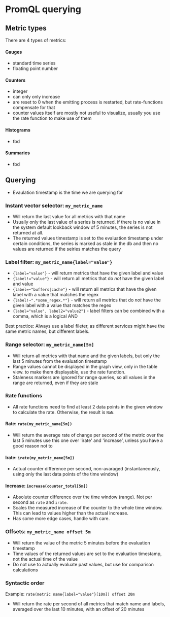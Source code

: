 # PromQL querying

## Metric types
There are 4 types of metrics: 

#### Gauges
- standard time series
- floating point number

#### Counters
- integer
- can only only increase
- are reset to 0 when the emitting process is restarted, but rate-functions compensate for that
- counter values itself are mostly not useful to visualize, usually you use the rate function to make use of them

#### Histograms
- tbd

#### Summaries
- tbd

## Querying
- Evaulation timestamp is the time we are querying for

### Instant vector selector: `my_metric_name`
- Will return the last value for all metrics with that name 
- Usually only the last value of a series is returned. if there is no value in the system default lookback window of 5 minutes, the series is not returned at all.
- The returned values timestamp is set to the evaluation timestamp
under certain conditions, the series is marked as stale in the db and then no values are returned if the seiries matches the query

### Label filter: `my_metric_name{label="value"}`
- `{label="value"}` - will return metrics that have the given label and value
- `{label!="value"}` - will return all metrics that do *not* have the given label and value
- `{label=~"buffers|cache"}` - will return all metrics that have the given label with a value that matches the regex
- `{label!~".*some_regex.*"}` - will return all metrics that do *not* have the given label with a value that matches the regex
- `{label="value", label2="value2"}` - label filters can be combined with a comma, which is a logical AND

Best practice: Always use a label fileter, as different services might have the same metric names, but different labels.

### Range selector: `my_metric_name[5m]`
- Will return all metrics with that name and the given labels, but only the last 5 minutes from the evaluation timestamp
- Range values cannot be displayed in the graph view, only in the table view. to make them displayable, use the rate function.
- Staleness markers are ignored for range queries, so all values in the range are returned, even if they are stale

### Rate functions
- All rate functions need to find at least 2 data points in the given window to calculate the rate. Otherwise, the result is `NaN`.

#### Rate: `rate(my_metric_name[5m])`
- Will return the average rate of change per second of the metric over the last 5 minutes
use this one over 'irate' and 'increase', unless you have a good reason not to

#### Irate: `irate(my_metric_name[5m])`
- Actual counter difference per second, non-avaraged (instantaneously, using only the last data points of the time window)

#### Increase: `increase(counter_total[5m])`
- Absolute counter difference over the time window (range). Not per second as `rate` and `irate`.
- Scales the measured increase of the counter to the whole time window. This can lead to values higher than the actual increase.
- Has some more edge cases, handle with care.

### Offsets: `my_metric_name offset 5m`
- Will return the value of the metric 5 minutes before the evaluation timestamp
- Time values of the returned values are set to the evaluation timestamp, not the actual time of the value
- Do not use to actually evaluate past values, but use for comparison calculations

### Syntactic order
Example: `rate(metric name{label="value"}[10m]) offset 20m`
- Will return the rate per second of all metrics that match name and labels, averaged over the last 10 minutes, with an offset of 20 minutes